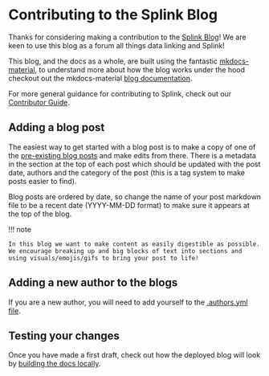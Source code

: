 # Contributing to the Splink Blog

Thanks for considering making a contribution to the [Splink Blog](../../blog/index.md)! We are keen to use this blog as a forum all things data linking and Splink!

This blog, and the docs as a whole, are built using the fantastic [mkdocs-material](https://squidfunk.github.io/mkdocs-material/), to understand more about how the blog works under the hood checkout out the mkdocs-material [blog documentation](https://squidfunk.github.io/mkdocs-material/blog/2022/09/12/blog-support-just-landed/).

For more general guidance for contributing to Splink, check out our [Contributor Guide](../../../CONTRIBUTING.md).

## Adding a blog post

The easiest way to get started with a blog post is to make a copy of one of the [pre-existing blog posts](https://github.com/moj-analytical-services/splink/tree/master/docs/blog/posts) and make edits from there. There is a metadata in the section at the top of each post which should be updated with the post date, authors and the category of the post (this is a tag system to make posts easier to find).

Blog posts are ordered by date, so change the name of your post markdown file to be a recent date (YYYY-MM-DD format) to make sure it appears at the top of the blog.

!!! note

    In this blog we want to make content as easily digestible as possible. We encourage breaking up and big blocks of text into sections and using visuals/emojis/gifs to bring your post to life!

## Adding a new author to the blogs

If you are a new author, you will need to add yourself to the [.authors.yml file](https://github.com/moj-analytical-services/splink/blob/master/docs/blog/.authors.yml).

## Testing your changes

Once you have made a first draft, check out how the deployed blog will look by [building the docs locally](./build_docs_locally.md).